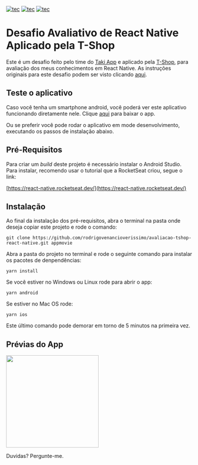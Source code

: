[![tec](https://img.shields.io/badge/React-v16.11.0-blue)]()
[![tec](https://img.shields.io/badge/ReactNative-v0.62.2-blue)]()
[![tec](https://img.shields.io/badge/TypeScript-blue)]()

# Desafio Avaliativo de React Native Aplicado pela T-Shop

Este é um desafio feito pelo time do [Taki App](https://takiapp.com.br/) e aplicado pela [T-Shop](https://www.tshopapp.com.br/), para avaliação dos meus conhecimentos em React Native. As instruções originais para este desafio podem ser visto clicando [aqui](doc/DESAFIO.MD).

## Teste o aplicativo

Caso você tenha um smartphone android, você poderá ver este aplicativo funcionando diretamente nele. Clique [aqui](https://github.com/rodrigovenancioverissimo/avaliacao-tshop-react-native/releases/tag/v0.1.0-alpha) para baixar o app.

Ou se preferir você pode rodar o aplicativo em mode desenvolvimento, executando os passos de instalação abaixo.

## Pré-Requisitos

Para criar um _build_ deste projeto é necessário instalar o Android Studio. Para instalar, recomendo usar o tutorial que a RocketSeat criou, segue o link:

[https://react-native.rocketseat.dev/](https://react-native.rocketseat.dev/)

## Instalação

Ao final da instalação dos pré-requisitos, abra o terminal na pasta onde deseja copiar este projeto e rode o comando:

```
git clone https://github.com/rodrigovenancioverissimo/avaliacao-tshop-react-native.git appmovie
```

Abra a pasta do projeto no terminal e rode o seguinte comando para instalar os pacotes de denpendências:

```
yarn install
```

Se você estiver no Windows ou Linux rode para abrir o app:

```
yarn android
```

Se estiver no Mac OS rode:

```
yarn ios
```

Este último comando pode demorar em torno de 5 minutos na primeira vez.

## Prévias do App
  <img src="doc/assets/previa.gif" width="250">


Duvidas? Pergunte-me.
